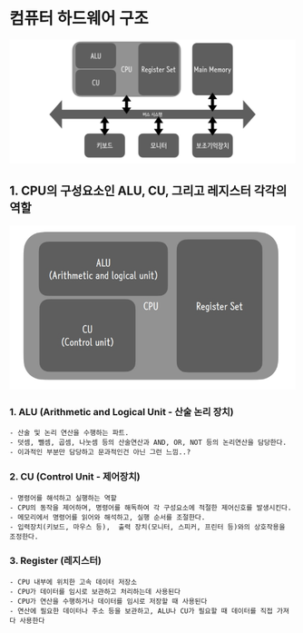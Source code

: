 # 컴퓨터 하드웨어 구조
![컴퓨터 하드웨어 구성](screenshot/01.jpg)

## 1. CPU의 구성요소인 ALU, CU, 그리고 레지스터 각각의 역할
![CPU](screenshot/02.jpg)

### 1. ALU (Arithmetic and Logical Unit - 산술 논리 장치)
```
- 산술 및 논리 연산을 수행하는 파트.
- 덧셈, 뺄셈, 곱셈, 나눗셈 등의 산술연산과 AND, OR, NOT 등의 논리연산을 담당한다.
- 이과적인 부분만 담당하고 문과적인건 아닌 그런 느낌..?
```
### 2. CU (Control Unit - 제어장치)
```
- 명령어를 해석하고 실행하는 역할
- CPU의 동작을 제어하며, 명령어를 해독하여 각 구성요소에 적절한 제어신호를 발생시킨다.
- 메모리에서 명령어를 읽어와 해석하고, 실행 순서를 조절한다.
- 입력장치(키보드, 마우스 등),  출력 장치(모니터, 스피커, 프린터 등)와의 상호작용을 조정한다.
```
### 3. Register (레지스터)
```
- CPU 내부에 위치한 고속 데이터 저장소
- CPU가 데이터를 임시로 보관하고 처리하는데 사용된다
- CPU가 연산을 수행하거나 데이터를 임시로 저장할 때 사용된다
- 연산에 필요한 데이터나 주소 등을 보관하고, ALU나 CU가 필요할 때 데이터를 직접 가져다 사용한다
```